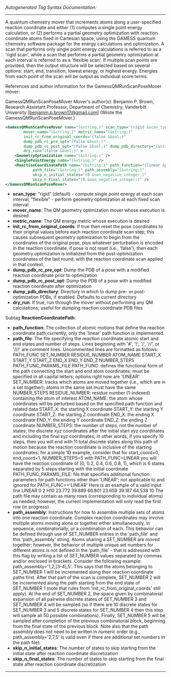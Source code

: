 <!-- THIS IS AN AUTOGENERATED FILE: Don't edit it directly, instead change the schema definition in the code itself. -->

_Autogenerated Tag Syntax Documentation:_

---
A quantum chemistry mover that increments atoms along a user-specified reaction coordinate and either (1) computes a single point energy calculation, or (2) performs a partial geometry optimization with reaction coordinate atoms fixed in Cartesian space, using the GAMESS quantum chemistry software package for the energy calculations and optimization. A scan that performs only single point energy calculations is referred to as a 'rigid scan', while a scan that performs a partial geometry optimization at each interval is referred to as a 'flexible scan'. If multiple scan points are provided, then the output structure will be selected based on several options: start, end, transition, lowest energy, or highest energy. Energies from each point of the scan will be output as individual score terms.

References and author information for the GamessQMRunScanPoseMover mover:

GamessQMRunScanPoseMover Mover's author(s):
Benjamin P. Brown, Research Assistant Professor, Department of Chemistry, Vanderbilt University [benjamin.p.brown17@gmail.com]  (Wrote the GamessQMRunScanPoseMover.)

```xml
<GamessQMRunScanPoseMover name="(&string;)" scan_type="(rigid &scan_types;)"
        mover_name="(&string;)" metric_name="(&string;)"
        init_rc_from_original_coords="(false &bool;)"
        dump_pdb_rc_pre_opt="(false &bool;)"
        dump_pdb_rc_post_opt="(false &bool;)" dump_pdb_directory="(&string;)"
        dry_run="(false &bool;)" >
    <GeometryOptimization name="(&string;)" />
    <SinglePointEnergy name="(&string;)" />
    <ReactionCoordinatePath name="(&string;)" path_function="(linear &path_types;)"
            path_file="(&string;)" path_assembly="(&string;)"
            skip_n_initial_states="(0 &non_negative_integer;)"
            skip_n_final_states="(0 &non_negative_integer;)" />
</GamessQMRunScanPoseMover>
```

-   **scan_type**: "rigid" (default) - compute single point energy at each scan interval; "flexible" - perform geometry optimization at each fixed scan interval
-   **mover_name**: The QM geometry optimization mover whose execution is desired
-   **metric_name**: The QM energy metric whose execution is desired
-   **init_rc_from_original_coords**: If true then reset the pose coordinates to their original values before each reaction coordinate scan step; this causes subsequent geometry optimization to begin from the coordinates of the original pose, plus whatever perturbation is encoded in the reaction coordinate; if pose is not reset (i.e., 'false'), then each geometry optimization is initialized from the post-optimization coordinates of the last round, with the reaction coordinate scan applied in that context.
-   **dump_pdb_rc_pre_opt**: Dump the PDB of a pose with a modified reaction coordinate prior to optimization
-   **dump_pdb_rc_post_opt**: Dump the PDB of a pose with a modified reaction coordinate after optimization
-   **dump_pdb_directory**: Directory in which to dump pre- or post-optimization PDBs, if enabled. Defaults to current directory
-   **dry_run**: If true, run through the mover without performing any QM calculations; useful for dumping reaction coordinate PDB files


Subtag **ReactionCoordinatePath**:   

-   **path_function**: The collection of atomic motions that define the reaction coordinate path;currently, only the 'linear' path function is implemented.
-   **path_file**: The file specifying the reaction coordinate atomic start and end states and number of steps.
Lines beginning with '#', '!', '/', '//', or '///' are comment lines.
Uncommented lines are formatted as follows:
PATH_FUNC SET_NUMBER RESIDUE_NUMBER ATOM_NAME START_X START_Y START_Z END_X END_Y END_Z NUMBER_STEPS PATH_FUNC_PARAMS_FILE
PATH_FUNC: defines the functional form of the path connecting the start and end atom coordinates; must be specified in all capital letters; options right now are 'LINEAR'.
SET_NUMBER: tracks which atoms are moved together (i.e., which are in a set together); atoms in the same set must have the same NUMBER_STEPS
RESIDUE_NUMBER: residue number (1-indexed) containing the atom of interest
ATOM_NAME: the atom whose coordinates will be perturbed based on the specified path function and related data
START_X: the starting X coordinate
START_Y: the starting Y coordinate
START_Z: the starting Z coordinate
END_X: the ending X coordinate
END_Y: the ending Y coordinate
END_Z: the ending Z coordinate
NUMBER_STEPS: the number of steps, not the number of states; the discrete xyz coordinates after the initial start xyz coordinates and including the final xyz coordinates; in other words, if you specify 10 steps, then you will end with 11 total discrete states along this path of motion because the reaction coordinate is inclusive of the starting coordinates; for a simple 1D example, consider that for start_coord=0, end_coord=1, NUMBER_STEPS=5 with PATH_FUNC=LINEAR you will have the reaction coordinate of [0, 0.2, 0.4, 0.6, 0.8, 1], which is 6 states separated by 5 steps starting with the initial coordinate PATH_FUNC_PARAMS_FILE: file that specifies additional function parameters for path functions other than 'LINEAR'; not applicable to and ignored for PATH_FUNC=='LINEAR' Here is an example of a valid input line
LINEAR 0 2 H10 23.772 39.889 66.801 23.659 39.187 64.538 10
The path file may contain as many rows (corresponding to individual atoms) as needed; however, the current implementation will only read the first row (in progress).
-   **path_assembly**: Instructions for how to assemble multiple sets of atoms into one reaction coordinate. Complex reaction coordinates may involve multiple atoms moving alone or together either simultaneously, in sequence, combinatorially, or a combination of each. This behavior can be defined through use of SET_NUMBER entries in the 'path_file' and this 'path_assembly' string. Atoms sharing a SET_NUMBER are moved together; however, the behavior of multiple unique set numbers for different atoms is not defined in the 'path_file' - that is addressed with this flag by writing a list of SET_NUMBER values separated by commas and/or enclosed in brackets. Consider the following example: path_assembly='1,2,[3-4],5'. This says that the atoms belonging to SET_NUMBER 1 will be incremented along their reaction coordinate paths first. After that part of the scan is complete, SET_NUMBER 2 will be incremented along the path starting from the end state of SET_NUMBER 1 (note that rules from 'init_rc_from_original_coords' still apply). At the end of SET_NUMBER 2, the space given by combinatorial expansion of all pairwise discrete states of SET_NUMBER 3 and SET_NUMBER 4 will be sampled (so if there are 10 discrete states for SET_NUMBER 3 and 5 discrete states for SET_NUMBER 4 then this step will sample all 50 possible combinations). Finally, SET_NUMBER 5 will be sampled after completion of the previous combinatorial block, beginning from the final state of the previous block. Note also that the path assembly does not need to be written in numeric order (e.g., path_assembly='2,7,5' is valid even if there are additional set numbers in the path file).
-   **skip_n_initial_states**: The number of states to skip starting from the initial state after reaction coordinate discretization
-   **skip_n_final_states**: The number of states to skip starting from the final state after reaction coordinate discretization

---
